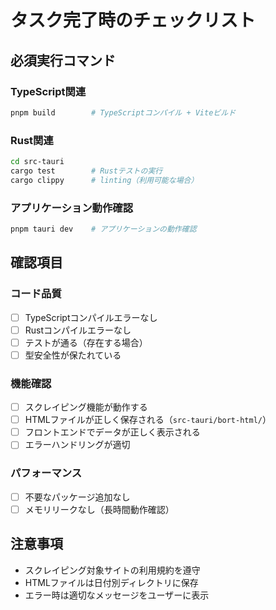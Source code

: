 # タスク完了時のチェックリスト

## 必須実行コマンド

### TypeScript関連
```bash
pnpm build        # TypeScriptコンパイル + Viteビルド
```

### Rust関連
```bash
cd src-tauri
cargo test        # Rustテストの実行
cargo clippy      # linting（利用可能な場合）
```

### アプリケーション動作確認
```bash
pnpm tauri dev    # アプリケーションの動作確認
```

## 確認項目

### コード品質
- [ ] TypeScriptコンパイルエラーなし
- [ ] Rustコンパイルエラーなし
- [ ] テストが通る（存在する場合）
- [ ] 型安全性が保たれている

### 機能確認
- [ ] スクレイピング機能が動作する
- [ ] HTMLファイルが正しく保存される（`src-tauri/bort-html/`）
- [ ] フロントエンドでデータが正しく表示される
- [ ] エラーハンドリングが適切

### パフォーマンス
- [ ] 不要なパッケージ追加なし
- [ ] メモリリークなし（長時間動作確認）

## 注意事項
- スクレイピング対象サイトの利用規約を遵守
- HTMLファイルは日付別ディレクトリに保存
- エラー時は適切なメッセージをユーザーに表示